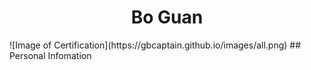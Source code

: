  <center>
     <h1>Bo Guan</h1>
 </center>
 ![Image of Certification](https://gbcaptain.github.io/images/all.png)
## Personal Infomation 
